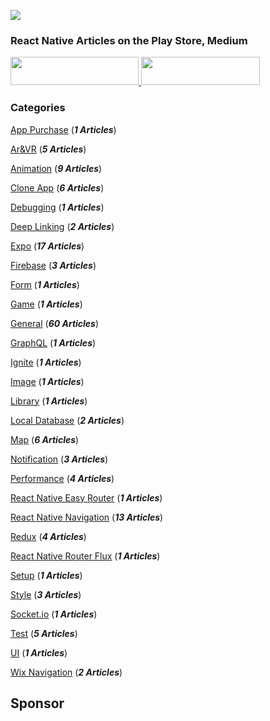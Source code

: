 ![](./resources/images/logo.png)

### React Native Articles on the Play Store, Medium
<a href="https://play.google.com/store/apps/details?id=com.reactnativearticles">
<image src="./resources/images/playstore.png" width="205" height="45">
</a>
<a href="https://medium.com/@reactnativearticles">
<image src="./resources/images/medium.png" width="190" height="45" >
</a>

### Categories

[App Purchase](./ArticleList/appPurchase.md)   (***1 Articles***)

[Ar&VR](./ArticleList/arvr.md) (***5 Articles***)

[Animation](./ArticleList/animation.md) (***9 Articles***)

[Clone App](./ArticleList/cloneApp.md) (***6 Articles***)

[Debugging](./ArticleList/debugging.md) (***1  Articles***)

[Deep Linking](./ArticleList/deepLinking.md) (***2 Articles***)

[Expo](./ArticleList/expo.md) (***17 Articles***)

[Firebase](./ArticleList/firebase.md) (***3 Articles***)

[Form](./ArticleList/form.md) (***1 Articles***)

[Game](./ArticleList/game.md) (***1 Articles***)

[General](./ArticleList/general.md) (***60 Articles***)

[GraphQL](./ArticleList/graphql.md) (***1 Articles***)

[Ignite](./ArticleList/ignite.md) (***1 Articles***)

[Image](./ArticleList/image.md) (***1 Articles***)

[Library](./ArticleList/library.md) (***1 Articles***)

[Local Database](./ArticleList/localDatabase.md) (***2 Articles***)

[Map](./ArticleList/map.md) (***6 Articles***)

[Notification](./ArticleList/notification.md) (***3 Articles***)

[Performance](./ArticleList/performance.md) (***4 Articles***)

[React Native Easy Router](./ArticleList/reactNativeEasyRouter.md) (***1 Articles***)

[React Native Navigation](./ArticleList/reactNativeNavigation.md) (***13 Articles***)

[Redux](./ArticleList/redux.md) (***4  Articles***)

[React Native Router Flux](./ArticleList/reactNativeRouterFlux.md) (***1 Articles***)

[Setup](./ArticleList/setup.md) (***1 Articles***)

[Style](./ArticleList/style.md) (***3 Articles***)

[Socket.io](./ArticleList/socketio.md) (***1 Articles***)

[Test](./ArticleList/test.md) (***5 Articles***)

[UI](./ArticleList/ui.md) (***1 Articles***)

[Wix Navigation](./ArticleList/wixNavigation.md) (***2 Articles***)

## Sponsor

